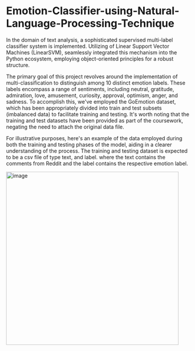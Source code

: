 # Emotion-Classifier-using-Natural-Language-Processing-Technique

In the domain of text analysis, a sophisticated supervised multi-label classifier system is implemented. Utilizing of Linear Support Vector Machines (LinearSVM), seamlessly integrated this mechanism into the Python ecosystem, employing object-oriented principles for a robust structure.

The primary goal of this project revolves around the implementation of multi-classification to distinguish among 10 distinct emotion labels. These labels encompass a range of sentiments, including neutral, gratitude, admiration, love, amusement, curiosity, approval, optimism, anger, and sadness. To accomplish this, we've employed the GoEmotion dataset, which has been appropriately divided into train and test subsets (imbalanced data) to facilitate training and testing. It's worth noting that the training and test datasets have been provided as part of the coursework, negating the need to attach the original data file.

For illustrative purposes, here's an example of the data employed during both the training and testing phases of the model, aiding in a clearer understanding of the process. The training and testing  dataset is expected to be a csv file of type text, and label. where the text contains the comments from Reddit and the label contains the respective emotion label.





<img width="468" alt="image" src="https://github.com/Vrushabh22/Emotion-Classifier-using-Natural-Language-Processing-Technique/assets/120533599/3f7239dc-8dff-419c-909a-261999fb9a61">

